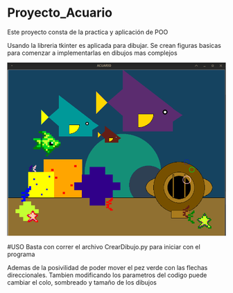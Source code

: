 # Proyecto_Acuario
Este proyecto consta de la practica y aplicación de POO

Usando la libreria tkinter es aplicada para dibujar. 
Se crean figuras basicas para comenzar a implementarlas en dibujos mas complejos

![Vista Previa](https://github.com/p3p3p3k4z/Proyecto_Acuario/blob/Vistas/VistaPrevia.png)

#USO
Basta con correr el archivo CrearDibujo.py para iniciar con el programa

Ademas de la posivilidad de poder mover el pez verde con las flechas direccionales.
Tambien modificando los parametros del codigo puede cambiar el colo, sombreado y tamaño de los dibujos
